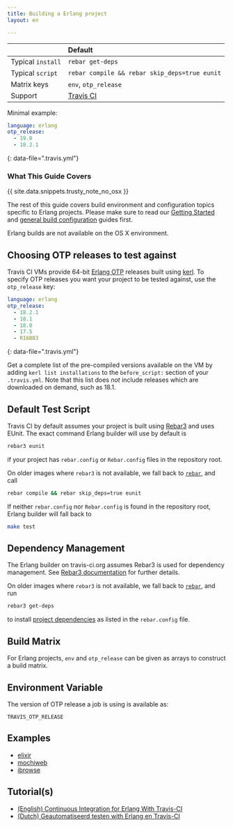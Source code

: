 ```yaml
---
title: Building a Erlang project
layout: en

---
```


<aside markdown="block" class="ataglance">

|                   | Default                                   |
|:------------------|:------------------------------------------|
| Typical `install` | `rebar get-deps`                          |
| Typical `script`  | `rebar compile && rebar skip_deps=true eunit` |
| Matrix keys       | `env`, `otp_release`                      |
| Support           | [Travis CI](mailto:support@travis-ci.com) |

Minimal example:

```yaml
language: erlang
otp_release:
  - 19.0
  - 18.2.1
```
{: data-file=".travis.yml"}

</aside>

### What This Guide Covers

{{ site.data.snippets.trusty_note_no_osx }}

The rest of this guide covers build environment and configuration topics
specific to Erlang projects. Please make sure to read our
[Getting Started](/user/getting-started/) and
[general build configuration](/user/customizing-the-build/) guides first.

Erlang builds are not available on the OS X environment.

## Choosing OTP releases to test against

Travis CI VMs provide 64-bit [Erlang OTP](http://www.erlang.org/download.html) releases built using [kerl](https://github.com/spawngrid/kerl). To specify OTP releases you want your project to be tested against, use the `otp_release` key:

```yaml
language: erlang
otp_release:
  - 18.2.1
  - 18.1
  - 18.0
  - 17.5
  - R16B03
```
{: data-file=".travis.yml"}

Get a complete list of the pre-compiled versions available on the VM by adding `kerl list installations` to the `before_script:` section of your `.travis.yml`. Note that this list does *not* include releases which are downloaded on demand, such as 18.1.

## Default Test Script

Travis CI by default assumes your project is built using [Rebar3](https://github.com/erlang/rebar3) and uses EUnit. The exact command Erlang builder will use by default is

```bash
rebar3 eunit
```

if your project has `rebar.config` or `Rebar.config` files in the repository root.

On older images where `rebar3` is not available, we fall back to [`rebar`](https://github.com/rebar/rebar), and call

```bash
rebar compile && rebar skip_deps=true eunit
```

If neither `rebar.config` nor `Rebar.config` is found in the repository root, Erlang builder will fall back to

```bash
make test
```

## Dependency Management

The Erlang builder on travis-ci.org assumes Rebar3 is used for dependency management.
See [Rebar3 documentation](http://www.rebar3.org/docs/dependencies) for further details.

On older images where `rebar3` is not available, we fall back to [`rebar`](https://github.com/rebar/rebar), and run

```bash
rebar3 get-deps
```

to install [project dependencies](https://github.com/basho/riak/blob/master/rebar.config) as listed in the `rebar.config` file.

## Build Matrix

For Erlang projects, `env` and `otp_release` can be given as arrays
to construct a build matrix.

## Environment Variable

The version of OTP release a job is using is available as:

```
TRAVIS_OTP_RELEASE
```

## Examples

- [elixir](https://github.com/elixir-lang/elixir/blob/master/.travis.yml)
- [mochiweb](https://github.com/mochi/mochiweb/blob/master/.travis.yml)
- [ibrowse](https://github.com/cmullaparthi/ibrowse/blob/master/.travis.yml)

## Tutorial(s)

- [(English) Continuous Integration for Erlang With Travis-CI](http://blog.equanimity.nl/blog/2013/06/04/continuous-integration-for-erlang-with-travis-ci/)
- [(Dutch) Geautomatiseerd testen with Erlang en Travis-CI](http://blog.equanimity.nl/blog/2013/04/25/geautomatiseerd-testen-met-erlang/)
